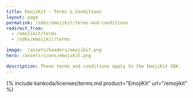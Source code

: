 ```yaml
---
title: EmojiKit - Terms & Conditions
layout: page
permalink: /sdks/emojikit/terms-and-conditions
redirect_from: 
  - /emojikit/terms
  - /sdks/emojikit/terms

image:  /assets/headers/emojikit.png
hero: /assets/icons/emojikit.png

description: These terms and conditions apply to the EmojiKit SDK.
---
```


{% include kankoda/licenses/terms.md product="EmojiKit" url="/emojikit" %}